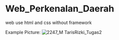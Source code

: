 # Web_Perkenalan_Daerah
web use html and css without framework

Example Picture:
![2247_M TarisRizki_Tugas2](https://github.com/tarisrizki/Web_Perkenalan_Daerah/assets/127219343/1e0bb1ca-87ca-4380-abb3-85a920f0562f)
